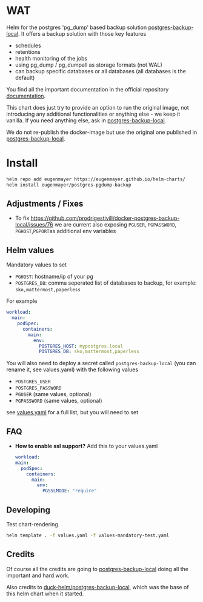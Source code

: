 # WAT

Helm for the postgres 'pg_dump' based backup solution [postgres-backup-local](https://github.com/prodrigestivill/docker-postgres-backup-local).
It offers a backup solution with those key features

- schedules
- retentions
- health monitoring of the jobs
- using pg_dump / pg_dumpall as storage formats (not WAL)
- can backup specific databases or all databases (all databases is the default)

You find all the important documentation in the official repository [documentation](https://github.com/prodrigestivill/docker-postgres-backup-local).

This chart does just try to provide an option to run the original image, not introducing any additional functionalities 
or anything else - we keep it vanilla. If you need anything else, ask in [postgres-backup-local](https://github.com/prodrigestivill/docker-postgres-backup-local).

We do not re-publish the docker-image but use the original one published in [postgres-backup-local](https://github.com/prodrigestivill/docker-postgres-backup-local).

# Install

```bash
helm repo add eugenmayer https://eugenmayer.github.io/helm-charts/
helm install eugenmayer/postgres-pgdump-backup
```

## Adjustments / Fixes

- To fix https://github.com/prodrigestivill/docker-postgres-backup-local/issues/76 we are current also exposing `PGUSER`,  `PGPASSWORD`, `PGHOST`,`PGPORT`as additional env variables

## Helm values

Mandatory values to set

- `PGHOST`: hostname/ip of your pg
- `POSTGRES_DB`: comma seperated list of databases to backup, for example: `sko,mattermost,paperless`

For example
```yaml
workload:
  main:
    podSpec:
      containers:
        main:
          env:
            POSTGRES_HOST: mypostgres.local
            POSTGRES_DB: sko,mattermost,paperless
```

You will also need to deploy a secret called `postgres-backup-local` (you can rename it, see values.yaml) with the following values
- `POSTGRES_USER` 
- `POSTGRES_PASSWORD`
- `PGUSER` (same values, optional)
- `PGPASSWORD` (same values, optional)

see [values.yaml](./values.yaml) for a full list, but you will need to set

## FAQ

- **How to enable ssl support?** Add this to your values.yaml
  ```yaml
  workload:
  main:
    podSpec:
      containers:
        main:
          env:
            PGSSLMODE: "require"
  ```

## Developing

Test chart-rendering

```bash
helm template . -f values.yaml -f values-mandatory-test.yaml
```

## Credits

Of course all the credits are going to [postgres-backup-local](https://github.com/prodrigestivill/docker-postgres-backup-local) doing all the important and hard work.

Also credits to [duck-helm/postgres-backup-local](https://artifacthub.io/packages/helm/duck-helm/postgres-backup-local), which was the base of this helm chart when it started.
